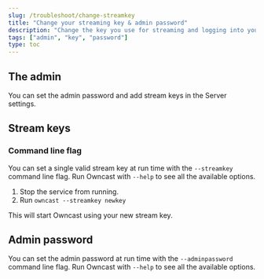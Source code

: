 ```yaml
---
slug: /troubleshoot/change-streamkey
title: "Change your streaming key & admin password"
description: "Change the key you use for streaming and logging into your admin."
tags: ["admin", "key", "password"]
type: toc
---
```


## The admin

You can set the admin password and add stream keys in the Server settings.

## Stream keys

### Command line flag

You can set a single valid stream key at run time with the `--streamkey` command line flag. Run Owncast with `--help` to see all the available options.

1. Stop the service from running.
1. Run `owncast --streamkey newkey`

This will start Owncast using your new stream key.

## Admin password

You can set the admin password at run time with the `--adminpassword` command line flag. Run Owncast with `--help` to see all the available options.
